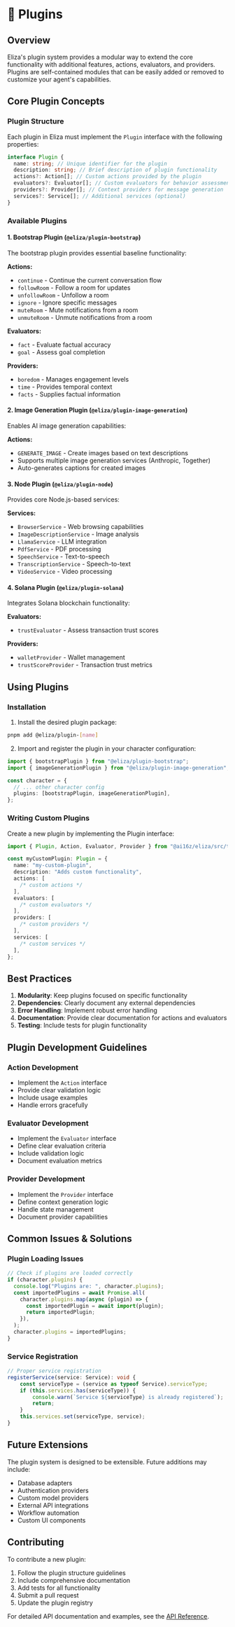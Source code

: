 # 🧩 Plugins

## Overview

Eliza's plugin system provides a modular way to extend the core functionality with additional features, actions, evaluators, and providers. Plugins are self-contained modules that can be easily added or removed to customize your agent's capabilities.

## Core Plugin Concepts

### Plugin Structure

Each plugin in Eliza must implement the `Plugin` interface with the following properties:

```typescript
interface Plugin {
  name: string; // Unique identifier for the plugin
  description: string; // Brief description of plugin functionality
  actions?: Action[]; // Custom actions provided by the plugin
  evaluators?: Evaluator[]; // Custom evaluators for behavior assessment
  providers?: Provider[]; // Context providers for message generation
  services?: Service[]; // Additional services (optional)
}
```

### Available Plugins

#### 1. Bootstrap Plugin (`@eliza/plugin-bootstrap`)

The bootstrap plugin provides essential baseline functionality:

**Actions:**

- `continue` - Continue the current conversation flow
- `followRoom` - Follow a room for updates
- `unfollowRoom` - Unfollow a room
- `ignore` - Ignore specific messages
- `muteRoom` - Mute notifications from a room
- `unmuteRoom` - Unmute notifications from a room

**Evaluators:**

- `fact` - Evaluate factual accuracy
- `goal` - Assess goal completion

**Providers:**

- `boredom` - Manages engagement levels
- `time` - Provides temporal context
- `facts` - Supplies factual information

#### 2. Image Generation Plugin (`@eliza/plugin-image-generation`)

Enables AI image generation capabilities:

**Actions:**

- `GENERATE_IMAGE` - Create images based on text descriptions
- Supports multiple image generation services (Anthropic, Together)
- Auto-generates captions for created images

#### 3. Node Plugin (`@eliza/plugin-node`)

Provides core Node.js-based services:

**Services:**

- `BrowserService` - Web browsing capabilities
- `ImageDescriptionService` - Image analysis
- `LlamaService` - LLM integration
- `PdfService` - PDF processing
- `SpeechService` - Text-to-speech
- `TranscriptionService` - Speech-to-text
- `VideoService` - Video processing

#### 4. Solana Plugin (`@eliza/plugin-solana`)

Integrates Solana blockchain functionality:

**Evaluators:**

- `trustEvaluator` - Assess transaction trust scores

**Providers:**

- `walletProvider` - Wallet management
- `trustScoreProvider` - Transaction trust metrics

## Using Plugins

### Installation

1. Install the desired plugin package:

```bash
pnpm add @eliza/plugin-[name]
```

2. Import and register the plugin in your character configuration:

```typescript
import { bootstrapPlugin } from "@eliza/plugin-bootstrap";
import { imageGenerationPlugin } from "@eliza/plugin-image-generation";

const character = {
  // ... other character config
  plugins: [bootstrapPlugin, imageGenerationPlugin],
};
```

### Writing Custom Plugins

Create a new plugin by implementing the Plugin interface:

```typescript
import { Plugin, Action, Evaluator, Provider } from "@ai16z/eliza/src/types";

const myCustomPlugin: Plugin = {
  name: "my-custom-plugin",
  description: "Adds custom functionality",
  actions: [
    /* custom actions */
  ],
  evaluators: [
    /* custom evaluators */
  ],
  providers: [
    /* custom providers */
  ],
  services: [
    /* custom services */
  ],
};
```

## Best Practices

1. **Modularity**: Keep plugins focused on specific functionality
2. **Dependencies**: Clearly document any external dependencies
3. **Error Handling**: Implement robust error handling
4. **Documentation**: Provide clear documentation for actions and evaluators
5. **Testing**: Include tests for plugin functionality

## Plugin Development Guidelines

### Action Development

- Implement the `Action` interface
- Provide clear validation logic
- Include usage examples
- Handle errors gracefully

### Evaluator Development

- Implement the `Evaluator` interface
- Define clear evaluation criteria
- Include validation logic
- Document evaluation metrics

### Provider Development

- Implement the `Provider` interface
- Define context generation logic
- Handle state management
- Document provider capabilities

## Common Issues & Solutions

### Plugin Loading Issues

```typescript
// Check if plugins are loaded correctly
if (character.plugins) {
  console.log("Plugins are: ", character.plugins);
  const importedPlugins = await Promise.all(
    character.plugins.map(async (plugin) => {
      const importedPlugin = await import(plugin);
      return importedPlugin;
    }),
  );
  character.plugins = importedPlugins;
}
```

### Service Registration

```typescript
// Proper service registration
registerService(service: Service): void {
    const serviceType = (service as typeof Service).serviceType;
    if (this.services.has(serviceType)) {
        console.warn(`Service ${serviceType} is already registered`);
        return;
    }
    this.services.set(serviceType, service);
}
```

## Future Extensions

The plugin system is designed to be extensible. Future additions may include:

- Database adapters
- Authentication providers
- Custom model providers
- External API integrations
- Workflow automation
- Custom UI components

## Contributing

To contribute a new plugin:

1. Follow the plugin structure guidelines
2. Include comprehensive documentation
3. Add tests for all functionality
4. Submit a pull request
5. Update the plugin registry

For detailed API documentation and examples, see the [API Reference](/api).
